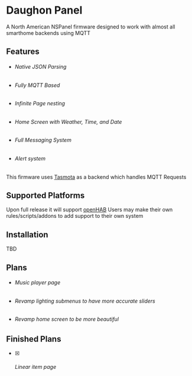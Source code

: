 # Daughon Panel
A North American NSPanel firmware designed to work with almost all smarthome backends using MQTT


## Features
- ###### Native JSON Parsing
- ###### Fully MQTT Based
- ###### Infinite Page nesting 
- ###### Home Screen with Weather, Time, and Date
- ###### Full Messaging System
- ###### Alert system

This firmware uses [Tasmota](https://github.com/arendst/tasmota) as a backend which handles MQTT Requests


## Supported Platforms
Upon full release it will support [openHAB](https://github.com/openhab)
Users may make their own rules/scripts/addons to add support to their own system

## Installation
TBD

## Plans
- ###### Music player page
- ###### Revamp lighting submenus to have more accurate sliders
- ###### Revamp home screen to be more beautiful


## Finished Plans
- [x] ###### Linear item page




